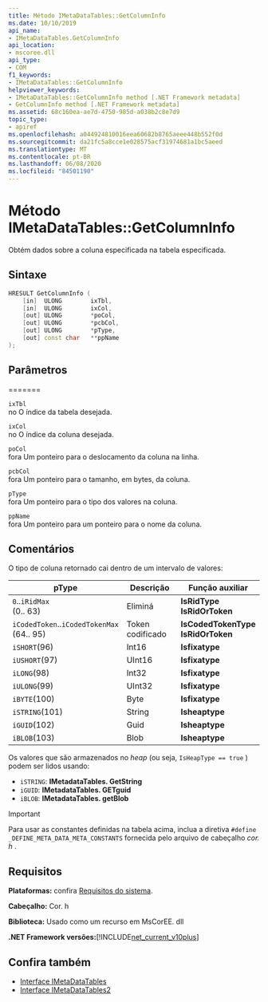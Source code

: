 ```yaml
---
title: Método IMetaDataTables::GetColumnInfo
ms.date: 10/10/2019
api_name:
- IMetaDataTables.GetColumnInfo
api_location:
- mscoree.dll
api_type:
- COM
f1_keywords:
- IMetaDataTables::GetColumnInfo
helpviewer_keywords:
- IMetaDataTables::GetColumnInfo method [.NET Framework metadata]
- GetColumnInfo method [.NET Framework metadata]
ms.assetid: 68c160ea-ae7d-4750-985d-a038b2c8e7d9
topic_type:
- apiref
ms.openlocfilehash: a044924810016eea60682b8765aeee448b552f0d
ms.sourcegitcommit: da21fc5a8cce1e028575acf31974681a1bc5aeed
ms.translationtype: MT
ms.contentlocale: pt-BR
ms.lasthandoff: 06/08/2020
ms.locfileid: "84501190"
---
```

# <a name="imetadatatablesgetcolumninfo-method"></a>Método IMetaDataTables::GetColumnInfo
Obtém dados sobre a coluna especificada na tabela especificada.  
  
## <a name="syntax"></a>Sintaxe  
  
```cpp  
HRESULT GetColumnInfo (
    [in]  ULONG        ixTbl,  
    [in]  ULONG        ixCol,  
    [out] ULONG        *poCol,  
    [out] ULONG        *pcbCol,  
    [out] ULONG        *pType,  
    [out] const char   **ppName  
);  
```  
  
## <a name="parameters"></a>Parâmetros
=======

 `ixTbl`  
 no O índice da tabela desejada.  
  
 `ixCol`  
 no O índice da coluna desejada.  
  
 `poCol`  
 fora Um ponteiro para o deslocamento da coluna na linha.  
  
 `pcbCol`  
 fora Um ponteiro para o tamanho, em bytes, da coluna.  
  
 `pType`  
 fora Um ponteiro para o tipo dos valores na coluna.  
  
 `ppName`  
 fora Um ponteiro para um ponteiro para o nome da coluna.  

## <a name="remarks"></a>Comentários

O tipo de coluna retornado cai dentro de um intervalo de valores:

| pType                    | Descrição   | Função auxiliar                   |
|--------------------------|---------------|-----------------------------------|
| `0`..`iRidMax`<br>(0.. 63)   | Eliminá           | **IsRidType**<br>**IsRidOrToken** |
| `iCodedToken`..`iCodedTokenMax`<br>(64.. 95) | Token codificado | **IsCodedTokenType** <br>**IsRidOrToken** |
| `iSHORT`(96)            | Int16         | **Isfixatype**                   |
| `iUSHORT`(97)           | UInt16        | **Isfixatype**                   |
| `iLONG`(98)             | Int32         | **Isfixatype**                   |
| `iULONG`(99)            | UInt32        | **Isfixatype**                   |
| `iBYTE`(100)            | Byte          | **Isfixatype**                   |
| `iSTRING`(101)          | String        | **Isheaptype**                    |
| `iGUID`(102)            | Guid          | **Isheaptype**                    |
| `iBLOB`(103)            | Blob          | **Isheaptype**                    |

Os valores que são armazenados no *heap* (ou seja, `IsHeapType == true` ) podem ser lidos usando:

- `iSTRING`: **IMetadataTables. GetString**
- `iGUID`: **IMetadataTables. GETguid**
- `iBLOB`: **IMetadataTables. getBlob**

> [!IMPORTANT]
> Para usar as constantes definidas na tabela acima, inclua a diretiva `#define _DEFINE_META_DATA_META_CONSTANTS` fornecida pelo arquivo de cabeçalho *cor. h* .

## <a name="requirements"></a>Requisitos  
 **Plataformas:** confira [Requisitos do sistema](../../get-started/system-requirements.md).  
  
 **Cabeçalho:** Cor. h  
  
 **Biblioteca:** Usado como um recurso em MsCorEE. dll  
  
 **.NET Framework versões:**[!INCLUDE[net_current_v10plus](../../../../includes/net-current-v10plus-md.md)]  
  
## <a name="see-also"></a>Confira também

- [Interface IMetaDataTables](imetadatatables-interface.md)
- [Interface IMetaDataTables2](imetadatatables2-interface.md)
